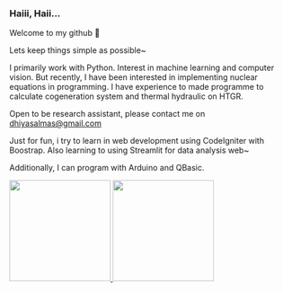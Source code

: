 ### Haiii, Haii... 
Welcome to my github 💫

Lets keep things simple as possible~

I primarily work with Python. Interest in machine learning and computer vision.
But recently, I have been interested in implementing nuclear equations in programming. 
I have experience to made programme to calculate cogeneration system and thermal hydraulic on HTGR.

Open to be research assistant, please contact me on dhiyasalmas@gmail.com

Just for fun, i try to learn in web development using CodeIgniter with Boostrap. Also learning to using Streamlit for data analysis web~

Additionally, I can program with Arduino and QBasic.

<p align="left">
<a href="https://github.com/dhiyasalmas">
  <img height="180em" src="https://github-readme-stats-eight-theta.vercel.app/api?username=dhiyasalmas&show_icons=true&theme=algolia&include_all_commits=true&count_private=true"/>
  <img height="180em" src="https://github-readme-stats-eight-theta.vercel.app/api/top-langs/?username=dhiyasalmas&layout=compact&langs_count=8&theme=algolia"/>
</a>
</p>

<!--
**dhiyasalmas/dhiyasalmas** is a ✨ _special_ ✨ repository because its `README.md` (this file) appears on your GitHub profile.

Here are some ideas to get you started:

- 🔭 I’m currently working on ...
- 🌱 I’m currently learning ...
- 👯 I’m looking to collaborate on ...
- 🤔 I’m looking for help with ...
- 💬 Ask me about ...
- 📫 How to reach me: ...
- 😄 Pronouns: ...
- ⚡ Fun fact: ...
-->
